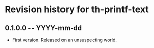 # Revision history for th-printf-text

## 0.1.0.0 -- YYYY-mm-dd

* First version. Released on an unsuspecting world.
